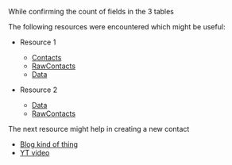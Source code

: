 While confirming the count of fields in the 3 tables

The following resources were encountered which might be useful:

- Resource 1
  - [Contacts](https://www.dre.vanderbilt.edu/~schmidt/android/android-4.0/out/target/common/docs/doc-comment-check/reference/android/provider/ContactsContract.Contacts.html)
  - [RawContacts](https://www.dre.vanderbilt.edu/~schmidt/android/android-4.0/out/target/common/docs/doc-comment-check/reference/android/provider/ContactsContract.RawContacts.html)
  - [Data](https://www.dre.vanderbilt.edu/~schmidt/android/android-4.0/out/target/common/docs/doc-comment-check/reference/android/provider/ContactsContract.Data.html)

- Resource 2
  - [Data](https://opensource.hcltechsw.com/volt-mx-native-function-docs/Android/android.provider-Android-10.0/#!/api/android.provider.ContactsContract.Data)
  - [RawContacts](https://opensource.hcltechsw.com/volt-mx-native-function-docs/Android/android.provider-Android-10.0/#!/api/android.provider.ContactsContract.RawContacts)

The next resource might help in creating a new contact

- [Blog kind of thing](https://www.land-of-kain.de/docs/android_contacts_contract/)
- [YT video](https://youtu.be/K41G66Wgb6c?si=GNCgZanEdGRnQ9ld)
